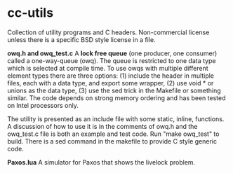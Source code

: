 # cc-utils
Collection of utility programs and C headers. Non-commercial license unless there is a specific BSD style license in a file.

**owq.h and owq_test.c**  A **lock free queue** (one producer, one consumer) called a one-way-queue (owq). The queue is restricted to one data type which is selected at compile time. To use owqs with multiple different element types there are three options: (1) include the header in multiple files, each with a data type, and export some wrapper, (2) use void * or unions as the data type, (3) use the sed trick in the Makefile or something similar.  The code depends on strong memory ordering and has been tested on Intel processors only. 

The utility is presented as an include file with some static, inline, functions. A discussion of how to use it is in the comments of owq.h and the owq_test.c file is both an example and test code. Run "make owq_test" to build. There is a sed command in the makefile to provide C style generic code. 

**Paxos.lua** A simulator for Paxos that shows the livelock problem. 



